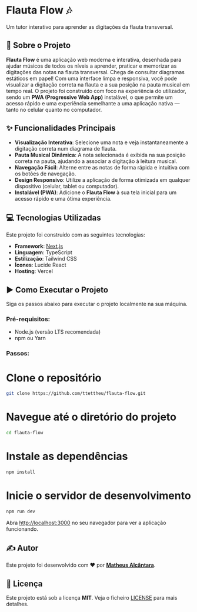# Flauta Flow 🎶
Um tutor interativo para aprender as digitações da flauta transversal.

## 🚀 Sobre o Projeto
**Flauta Flow** é uma aplicação web moderna e interativa, desenhada para ajudar músicos de todos os níveis a aprender, praticar e memorizar as digitações das notas na flauta transversal.
Chega de consultar diagramas estáticos em papel! Com uma interface limpa e responsiva, você pode visualizar a digitação correta na flauta e a sua posição na pauta musical em tempo real.
O projeto foi construído com foco na experiência do utilizador, sendo um **PWA (Progressive Web App)** instalável, o que permite um acesso rápido e uma experiência semelhante a uma aplicação nativa — tanto no celular quanto no computador.


## ✨ Funcionalidades Principais
- **Visualização Interativa**: Selecione uma nota e veja instantaneamente a digitação correta num diagrama de flauta.
- **Pauta Musical Dinâmica**: A nota selecionada é exibida na sua posição correta na pauta, ajudando a associar a digitação à leitura musical.
- **Navegação Fácil**: Alterne entre as notas de forma rápida e intuitiva com os botões de navegação.
- **Design Responsivo**: Utilize a aplicação de forma otimizada em qualquer dispositivo (celular, tablet ou computador).
- **Instalável (PWA)**: Adicione o **Flauta Flow** à sua tela inicial para um acesso rápido e uma ótima experiência.


## 💻 Tecnologias Utilizadas
Este projeto foi construído com as seguintes tecnologias:
- **Framework**: [Next.js](https://nextjs.org/)
- **Linguagem**: TypeScript
- **Estilização**: Tailwind CSS
- **Ícones**: Lucide React
- **Hosting**: Vercel


## ▶️ Como Executar o Projeto
Siga os passos abaixo para executar o projeto localmente na sua máquina.

### Pré-requisitos:
- Node.js (versão LTS recomendada)
- npm ou Yarn

### Passos:
# Clone o repositório
```bash
git clone https://github.com/ttettheu/flauta-flow.git
```

# Navegue até o diretório do projeto
```bash
cd flauta-flow
```

# Instale as dependências
```bash
npm install
```

# Inicie o servidor de desenvolvimento
```bash
npm run dev
```
Abra [http://localhost:3000](http://localhost:3000) no seu navegador para ver a aplicação funcionando.

## ✍️ Autor
Este projeto foi desenvolvido com ❤️ por [**Matheus Alcântara**](http://instagram.com/matheusalcantaraofc).


## 📄 Licença
Este projeto está sob a licença **MIT**. Veja o ficheiro [LICENSE](./LICENSE) para mais detalhes.
